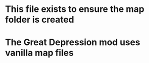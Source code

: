 # This file exists to ensure the map folder is created
# The Great Depression mod uses vanilla map files